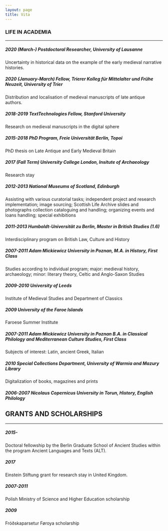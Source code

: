 ```yaml
---
layout: page
title: Vita
---
```


### LIFE IN ACADEMIA
---

##### 2020 (March-)		Postdoctoral Researcher, University of Lausanne
Uncertainty in historical data on the example of the early medieval narrative histories.

##### 2020 (January-March)		Fellow, Trierer Kolleg für Mittelalter und Frühe Neuzeit, University of Trier
Distribution and localisation of medieval manuscripts of late antique authors.

##### 2018-2019		TextTechnologies Fellow, Stanford University
Research on medieval manuscripts in the digital sphere

##### 2015-2018		PhD Program, Freie Universität Berlin, Topoi
PhD thesis on Late Antique and Early Medieval Britain

##### 2017 (Fall Term)	University College London, Insitute of Archaeology
Research stay

##### 2012-2013	National Museums of Scotland, Edinburgh
Assisting with various curatorial tasks; independent project and research implementation; image sourcing; Scottish Life Archive slides and photographs collection cataloguing and handling; organizing events and loans handling; special exhibitions

##### 2011-2013	Humboldt-Universität zu Berlin, Master in British Studies (1.6)
Interdisciplinary program on British Law, Culture and History

##### 2007-2011	Adam Mickiewicz University in Poznan, M.A. in History, First Class
Studies according to individual program; major: medieval history, archaeology; minor: literary theory, Celtic and Anglo-Saxon Studies

##### 2009-2010	University of Leeds
Institute of Medieval Studies and Department of Classics

##### 2009	University of the Faroe Islands
Faroese Summer Institute

##### 2007-2011	Adam Mickiewicz University in Poznan B.A. in Classical Philology and Mediterranean Culture Studies, First Class
Subjects of interest: Latin, ancient Greek, Italian

##### 2010	Special Collections Department, University of Warmia and Mazury Library
Digitalization of books, magazines and prints

##### 2006-2007	Nicolaus Copernicus University in Torun, History, English Philology

## GRANTS AND SCHOLARSHIPS
---

##### 2015-
Doctoral fellowship by the Berlin Graduate School of Ancient Studies within the program Ancient Languages and Texts (ALT).

##### 2017
Einstein Stiftung grant for research stay in United Kingdom.

##### 2007-2011
Polish Ministry of Science and Higher Education scholarship

##### 2009
Fróðskaparsetur Føroya scholarship
